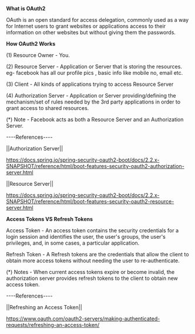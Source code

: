 ****What is OAuth2**** 

OAuth is an open standard for access delegation, commonly used as a way for Internet users to grant websites or applications access to their information on other websites but without giving them the passwords.

****How OAuth2 Works****

(1) Resource Owner - You.

(2) Resource Server - Application or Server that is storing the resources. eg- facebook has all our profile pics , basic info like mobile no, email etc.
                  	  
(3) Client - All kinds of applications trying to access Resource Server

(4) Authorization Server - Application or Server providing/defining the mechanism/set of rules needed by the 3rd party applications in order to grant access to shared resources.
                   	   
(*) Note - Facebook acts as both a Resource Server and an Authorization Server.
					   
----References----

||Authorization Server||

https://docs.spring.io/spring-security-oauth2-boot/docs/2.2.x-SNAPSHOT/reference/html/boot-features-security-oauth2-authorization-server.html
 
||Resource Server||

https://docs.spring.io/spring-security-oauth2-boot/docs/2.2.x-SNAPSHOT/reference/html/boot-features-security-oauth2-resource-server.html
 
 
****Access Tokens VS Refresh Tokens****
 
Access Token - An access token contains the security credentials for a login session and identifies the user, the user's groups, the user's privileges, and, in some cases, a particular application.
 
Refresh Token - A Refresh tokens  are the credentials that allow the client to obtain more access tokens without needing the user to re-authenticate. 
 
(*) Notes - When current access tokens expire or become invalid, the authorization server provides refresh tokens to the client to obtain new access token.
 
 ----References----
 
||Refreshing an Access Token||

https://www.oauth.com/oauth2-servers/making-authenticated-requests/refreshing-an-access-token/
 
 
 

